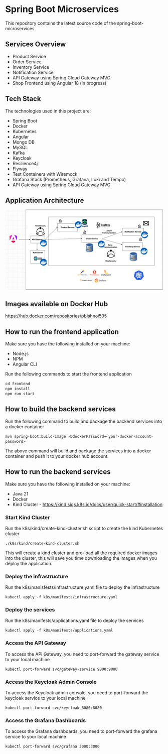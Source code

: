 # Spring Boot Microservices
This repository contains the latest source code of the spring-boot-microservices

## Services Overview

- Product Service
- Order Service
- Inventory Service
- Notification Service
- API Gateway using Spring Cloud Gateway MVC
- Shop Frontend using Angular 18 (in progress)

## Tech Stack

The technologies used in this project are:

- Spring Boot
- Docker
- Kubernetes
- Angular
- Mongo DB
- MySQL
- Kafka
- Keycloak
- Resilience4j
- Flyway
- Test Containers with Wiremock
- Grafana Stack (Prometheus, Grafana, Loki and Tempo)
- API Gateway using Spring Cloud Gateway MVC



## Application Architecture
![image](https://github.com/prankur595/spring-microservices-project/blob/d6cb1ab10577e4f6c20fa4c13359191fcc2d6638/architecture.png?raw=true)


## Images available on Docker Hub
[https://hub.docker.com/repositories/pbishnoi595
](https://hub.docker.com/u/pbishnoi595)


## How to run the frontend application

Make sure you have the following installed on your machine:

- Node.js
- NPM
- Angular CLI

Run the following commands to start the frontend application

```shell
cd frontend
npm install
npm run start
```
## How to build the backend services

Run the following command to build and package the backend services into a docker container

```shell
mvn spring-boot:build-image -DdockerPassword=<your-docker-account-password>
```

The above command will build and package the services into a docker container and push it to your docker hub account.

## How to run the backend services

Make sure you have the following installed on your machine:

- Java 21
- Docker
- Kind Cluster - https://kind.sigs.k8s.io/docs/user/quick-start/#installation

### Start Kind Cluster
    
Run the k8s/kind/create-kind-cluster.sh script to create the kind Kubernetes cluster

```shell
./k8s/kind/create-kind-cluster.sh
```
This will create a kind cluster and pre-load all the required docker images into the cluster, this will save you time downloading the images when you deploy the application.

### Deploy the infrastructure

Run the k8s/manisfests/infrastructure.yaml file to deploy the infrastructure

```shell
kubectl apply -f k8s/manifests/infrastructure.yaml
```

### Deploy the services

Run the k8s/manifests/applications.yaml file to deploy the services

```shell
kubectl apply -f k8s/manifests/applications.yaml
```

### Access the API Gateway

To access the API Gateway, you need to port-forward the gateway service to your local machine

```shell
kubectl port-forward svc/gateway-service 9000:9000
```

### Access the Keycloak Admin Console
To access the Keycloak admin console, you need to port-forward the keycloak service to your local machine

```shell
kubectl port-forward svc/keycloak 8080:8080
```

### Access the Grafana Dashboards
To access the Grafana dashboards, you need to port-forward the grafana service to your local machine

```shell
kubectl port-forward svc/grafana 3000:3000
```
